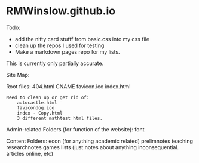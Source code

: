 # RMWinslow.github.io

Todo:

* add the nifty card stufff from basic.css into my css file
* clean up the repos I used for testing
* Make a markdown pages repo for my lists.


This is currently only partially accurate.

Site Map:

Root files:
    404.html
    CNAME
    favicon.ico
    index.html


    Need to clean up or get rid of: 
        autocastle.html
        favicondog.ico
        index - Copy.html
        3 different mathtest html files.

Admin-related Folders (for function of the website):
    font


Content Folders:
    econ  (for anything academic related)
        prelimnotes
        teaching
        researchnotes
    games 
    lists (just notes about anything inconsequential. articles online, etc)
    
    
